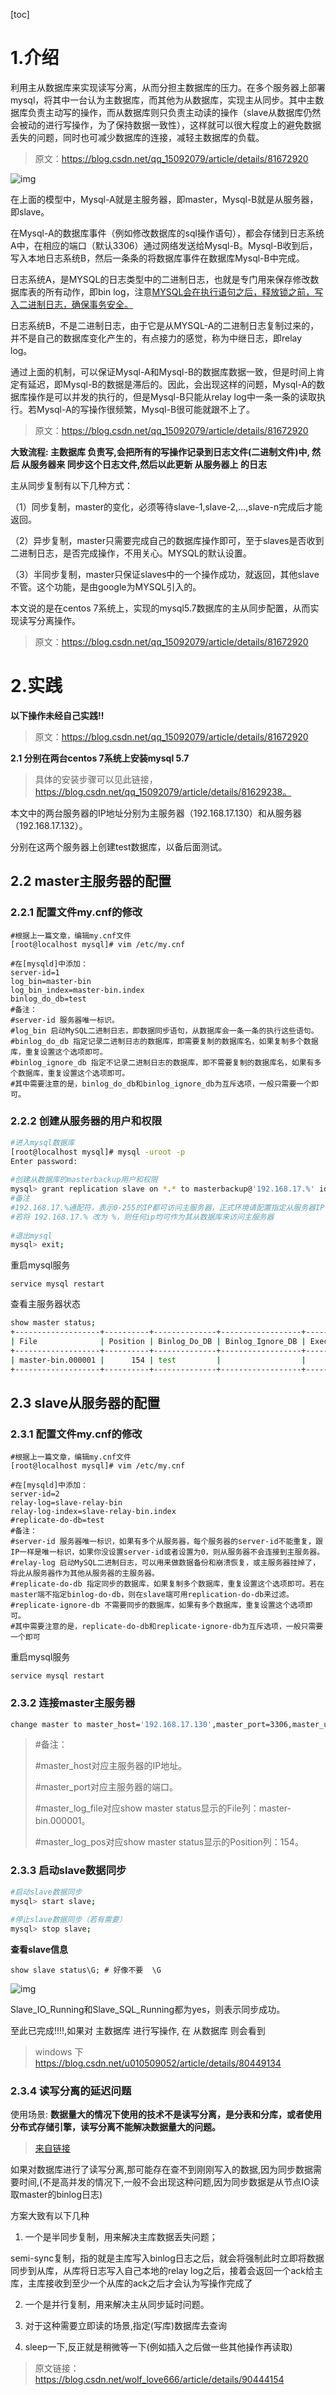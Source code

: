[toc]

# **1.介绍**

利用主从数据库来实现读写分离，从而分担主数据库的压力。在多个服务器上部署mysql，将其中一台认为主数据库，而其他为从数据库，实现主从同步。其中主数据库负责主动写的操作，而从数据库则只负责主动读的操作（slave从数据库仍然会被动的进行写操作，为了保持数据一致性），这样就可以很大程度上的避免数据丢失的问题，同时也可减少数据库的连接，减轻主数据库的负载。

> 原文：https://blog.csdn.net/qq_15092079/article/details/81672920 

![img](https://gitee.com/xiaokunji/my-images/raw/master/myMD/mysql基础架构图.png)

在上面的模型中，Mysql-A就是主服务器，即master，Mysql-B就是从服务器，即slave。

在Mysql-A的数据库事件（例如修改数据库的sql操作语句），都会存储到日志系统A中，在相应的端口（默认3306）通过网络发送给Mysql-B。Mysql-B收到后，写入本地日志系统B，然后一条条的将数据库事件在数据库Mysql-B中完成。

日志系统A，是MYSQL的日志类型中的二进制日志，也就是专门用来保存修改数据库表的所有动作，即bin log，注意<u>MYSQL会在执行语句之后，释放锁之前，写入二进制日志，确保事务安全。</u>

日志系统B，不是二进制日志，由于它是从MYSQL-A的二进制日志复制过来的，并不是自己的数据库变化产生的，有点接力的感觉，称为中继日志，即relay log。

通过上面的机制，可以保证Mysql-A和Mysql-B的数据库数据一致，但是时间上肯定有延迟，即Mysql-B的数据是滞后的。因此，会出现这样的问题，Mysql-A的数据库操作是可以并发的执行的，但是Mysql-B只能从relay log中一条一条的读取执行。若Mysql-A的写操作很频繁，Mysql-B很可能就跟不上了。

> 原文：https://blog.csdn.net/qq_15092079/article/details/81672920 

**大致流程:  主数据库 负责写,会把所有的写操作记录到日志文件(二进制文件)中, 然后 从服务器来 同步这个日志文件,然后以此更新 从服务器上 的日志**

主从同步复制有以下几种方式：

（1）同步复制，master的变化，必须等待slave-1,slave-2,...,slave-n完成后才能返回。

（2）异步复制，master只需要完成自己的数据库操作即可，至于slaves是否收到二进制日志，是否完成操作，不用关心。MYSQL的默认设置。

（3）半同步复制，master只保证slaves中的一个操作成功，就返回，其他slave不管。这个功能，是由google为MYSQL引入的。

本文说的是在centos 7系统上，实现的mysql5.7数据库的主从同步配置，从而实现读写分离操作。

> 原文：https://blog.csdn.net/qq_15092079/article/details/81672920 



# **2.实践**

**以下操作未经自己实践!!**

> 原文：https://blog.csdn.net/qq_15092079/article/details/81672920 

**2.1 分别在两台centos 7系统上安装mysql 5.7**

> 具体的安装步骤可以见此链接，https://blog.csdn.net/qq_15092079/article/details/81629238。

本文中的两台服务器的IP地址分别为主服务器（192.168.17.130）和从服务器（192.168.17.132）。

分别在这两个服务器上创建test数据库，以备后面测试。

## **2.2 master主服务器的配置**

### **2.2.1 配置文件my.cnf的修改**

```properties
#根据上一篇文章，编辑my.cnf文件
[root@localhost mysql]# vim /etc/my.cnf
 
#在[mysqld]中添加：
server-id=1
log_bin=master-bin
log_bin_index=master-bin.index
binlog_do_db=test
#备注：
#server-id 服务器唯一标识。
#log_bin 启动MySQL二进制日志，即数据同步语句，从数据库会一条一条的执行这些语句。
#binlog_do_db 指定记录二进制日志的数据库，即需要复制的数据库名，如果复制多个数据库，重复设置这个选项即可。
#binlog_ignore_db 指定不记录二进制日志的数据库，即不需要复制的数据库名，如果有多个数据库，重复设置这个选项即可。
#其中需要注意的是，binlog_do_db和binlog_ignore_db为互斥选项，一般只需要一个即可。
```



### **2.2.2 创建从服务器的用户和权限**

```sh
#进入mysql数据库
[root@localhost mysql]# mysql -uroot -p
Enter password:
 
#创建从数据库的masterbackup用户和权限
mysql> grant replication slave on *.* to masterbackup@'192.168.17.%' identified by '123456';
#备注
#192.168.17.%通配符，表示0-255的IP都可访问主服务器，正式环境请配置指定从服务器IP
#若将 192.168.17.% 改为 %，则任何ip均可作为其从数据库来访问主服务器
 
#退出mysql
mysql> exit;
```



重启mysql服务

`service mysql restart`

查看主服务器状态

```sh
show master status;
+-------------------+----------+--------------+------------------+-------------------+
| File              | Position | Binlog_Do_DB | Binlog_Ignore_DB | Executed_Gtid_Set |
+-------------------+----------+--------------+------------------+-------------------+
| master-bin.000001 |      154 | test         |                  |                   |
+-------------------+----------+--------------+------------------+-------------------+
```



## **2.3 slave从服务器的配置**

### **2.3.1 配置文件my.cnf的修改**

```properties
#根据上一篇文章，编辑my.cnf文件
[root@localhost mysql]# vim /etc/my.cnf
 
#在[mysqld]中添加：
server-id=2
relay-log=slave-relay-bin
relay-log-index=slave-relay-bin.index
#replicate-do-db=test
#备注：
#server-id 服务器唯一标识，如果有多个从服务器，每个服务器的server-id不能重复，跟IP一样是唯一标识，如果你没设置server-id或者设置为0，则从服务器不会连接到主服务器。
#relay-log 启动MySQL二进制日志，可以用来做数据备份和崩溃恢复，或主服务器挂掉了，将此从服务器作为其他从服务器的主服务器。
#replicate-do-db 指定同步的数据库，如果复制多个数据库，重复设置这个选项即可。若在master端不指定binlog-do-db，则在slave端可用replication-do-db来过滤。
#replicate-ignore-db 不需要同步的数据库，如果有多个数据库，重复设置这个选项即可。
#其中需要注意的是，replicate-do-db和replicate-ignore-db为互斥选项，一般只需要一个即可
```



重启mysql服务

`service mysql restart`

### **2.3.2 连接master主服务器**

```sh
change master to master_host='192.168.17.130',master_port=3306,master_user='masterbackup',master_password='123456',master_log_file='master-bin.000001',master_log_pos=154;
```



> #备注：
>
> \#master_host对应主服务器的IP地址。
>
> \#master_port对应主服务器的端口。
>
> \#master_log_file对应show master status显示的File列：master-bin.000001。
>
> #master_log_pos对应show master status显示的Position列：154。

### **2.3.3 启动slave数据同步**

```sh
#启动slave数据同步
mysql> start slave;
 
#停止slave数据同步（若有需要）
mysql> stop slave;
```



**查看slave信息**

`show slave status\G; # 好像不要  \G `

![img](https://gitee.com/xiaokunji/my-images/raw/master/myMD/mysql-salve信息.png)

Slave_IO_Running和Slave_SQL_Running都为yes，则表示同步成功。

至此已完成!!!!,如果对 主数据库 进行写操作, 在  从数据库  则会看到

> windows 下 https://blog.csdn.net/u010509052/article/details/80449134

### **2.3.4 读写分离的延迟问题**

使用场景: **数据量大的情况下使用的技术不是读写分离，是分表和分库，或者使用分布式存储引擎，读写分离不能解决数据量大的问题。**

> [来自链接](https://bbs.csdn.net/topics/393486535)

如果对数据库进行了读写分离,那可能存在查不到刚刚写入的数据,因为同步数据需要时间,(不是高并发的情况下,一般不会出现这种问题,因为同步数据是从节点IO读取master的binlog日志)

方案大致有以下几种

1.  一个是半同步复制，用来解决主库数据丢失问题；

semi-sync复制，指的就是主库写入binlog日志之后，就会将强制此时立即将数据同步到从库，从库将日志写入自己本地的relay log之后，接着会返回一个ack给主库，主库接收到至少一个从库的ack之后才会认为写操作完成了

2. 一个是并行复制，用来解决主从同步延时问题。

3. 对于这种需要立即读的场景,指定(写库)数据库去查询

4. sleep一下,反正就是稍微等一下(例如插入之后做一些其他操作再读取)

> 原文链接：https://blog.csdn.net/wolf_love666/article/details/90444154